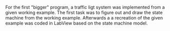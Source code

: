 For the first "bigger" program, a traffic ligt system was implemented from a given working example.
The first task was to figure out and draw the state machine from the working example.
Afterwards a a recreation of the given example was coded in LabView based on the state machine model.
